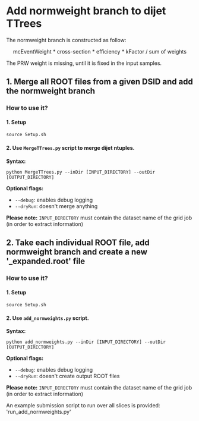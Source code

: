 
# Add normweight branch to dijet TTrees

The normweight branch is constructed as follow:

<div align=center>mcEventWeight * cross-section * efficiency * kFactor / sum of weights</div>

The PRW weight is missing, until it is fixed in the input samples.

## 1. Merge all ROOT files from a given DSID and add the normweight branch

### How to use it?

#### 1. Setup

```source Setup.sh```

#### 2. Use ```MergeTTrees.py``` script to merge dijet ntuples.

**Syntax:**

```
python MergeTTrees.py --inDir [INPUT_DIRECTORY] --outDir [OUTPUT_DIRECTORY]
```

**Optional flags:**

- ```--debug```: enables debug logging
- ```--dryRun```: doesn't merge anything

**Please note:** ```INPUT_DIRECTORY``` must contain the dataset name of the grid job (in order to extract information)

## 2. Take each individual ROOT file, add normweight branch and create a new '_expanded.root' file

### How to use it?

#### 1. Setup

```source Setup.sh```

#### 2. Use ```add_normweights.py``` script.

**Syntax:**

```
python add_normweights.py --inDir [INPUT_DIRECTORY] --outDir [OUTPUT_DIRECTORY]
```

**Optional flags:**

- ```--debug```: enables debug logging
- ```--dryRun```: doesn't create output ROOT files

**Please note:** ```INPUT_DIRECTORY``` must contain the dataset name of the grid job (in order to extract information)

An example submission script to run over all slices is provided: 'run_add_normweights.py'


